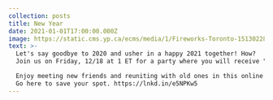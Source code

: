 ```yaml
---
collection: posts
title: New Year
date: 2021-01-01T17:00:00.000Z
image: https://static.cms.yp.ca/ecms/media/1/Fireworks-Toronto-1513022805-600x360.jpg
text: >-
  Let's say goodbye to 2020 and usher in a happy 2021 together! How?
  Join us on Friday, 12/18 at 1 ET for a party where you will receive "6 Steps for Leading Your Life and Work (from the Inside Out)" as a door prize--just for traveling so far and wide to celebrate with us.

  Enjoy meeting new friends and reuniting with old ones in this online book launch party that will have interviews, games, and more fun surprises. And did I mention: you will receive a copy of the new e-book that will help you make 2021 a great year?
  Go here to save your spot. https://lnkd.in/e5NPKw5
---
```

